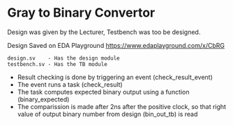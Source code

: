 # Gray to Binary Convertor

Design was given by the Lecturer, Testbench was too be designed.

Design Saved on EDA Playground
https://www.edaplayground.com/x/CbRG

```
design.sv    - Has the design module
testbench.sv - Has the TB module
```

- Result checking is done by triggering an event (check_result_event)
- The event runs a task (check_result) 
- The task computes expected binary output using a function (binary_expected) 
- The comparission is made after 2ns after the positive clock, so that right value of output binary number from design (bin_out_tb) is read
